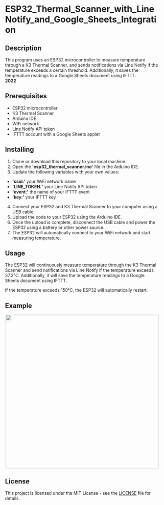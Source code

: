 # ESP32_Thermal_Scanner_with_LineNotify_and_Google_Sheets_Integration
## Description

This program uses an ESP32 microcontroller to measure temperature through a K3 Thermal Scanner, and sends notifications via Line Notify if the temperature exceeds a certain threshold. Additionally, it saves the temperature readings to a Google Sheets document using IFTTT.<br><b>2022</b>

## Prerequisites

- ESP32 microcontroller
- K3 Thermal Scanner
- Arduino IDE
- WiFi network
- Line Notify API token
- IFTTT account with a Google Sheets applet
## Installing

1. Clone or download this repository to your local machine.
2. Open the <b>'esp32_thermal_scanner.ino'</b> file in the Arduino IDE.
3. Update the following variables with your own values:
- <b>'ssid:'</b> your WiFi network name
- <b>'LINE_TOKEN:'</b> your Line Notify API token
- <b>'event:'</b> the name of your IFTTT event
- <b>'key:'</b> your IFTTT key
4. Connect your ESP32 and K3 Thermal Scanner to your computer using a USB cable.
5. Upload the code to your ESP32 using the Arduino IDE.
6. Once the upload is complete, disconnect the USB cable and power the ESP32 using a battery or other power source.
7. The ESP32 will automatically connect to your WiFi network and start measuring temperature.

## Usage

The ESP32 will continuously measure temperature through the K3 Thermal Scanner and send notifications via Line Notify if the temperature exceeds 37.3°C. Additionally, it will save the temperature readings to a Google Sheets document using IFTTT.

If the temperature exceeds 150°C, the ESP32 will automatically restart.

## Example

<p align="center">
<img src="https://user-images.githubusercontent.com/77733903/226799242-4194fddf-b0b1-4441-aba0-e5331f416651.jpg" width="500">
</p>

## License

This project is licensed under the MIT License - see the [LICENSE](LICENSE) file for details.

